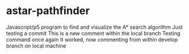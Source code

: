 # astar-pathfinder
Javascript/p5 program to find and visualize the A* search algorithm
Just testing a commit
This is a new comment within the local branch
Testing command once again
It worked, now commenting from within develop branch on local machine
